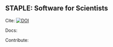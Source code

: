 ## STAPLE: Software for Scientists

Cite: [![DOI](https://zenodo.org/badge/665542257.svg)](https://doi.org/10.5281/zenodo.13916970)

Docs:

Contribute: 
